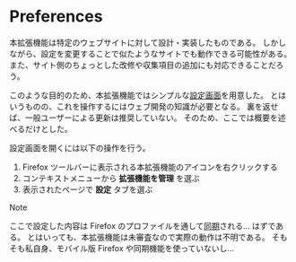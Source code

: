 # Preferences

本拡張機能は特定のウェブサイトに対して設計・実装したものである。
しかしながら、設定を変更することで似たようなサイトでも動作できる可能性がある。
また、サイト側のちょっとした改修や収集項目の追加にも対応できることだろう。

このような目的のため、本拡張機能ではシンプルな[設定画面][Options]を用意した。
とはいうものの、これを操作するにはウェブ開発の知識が必要となる。
裏を返せば、一般ユーザーによる更新は推奨していない。
そのため、ここでは概要を述べるだけとした。

[Options]: https://developer.mozilla.org/docs/Mozilla/Add-ons/WebExtensions/user_interface/Options_pages

設定画面を開くには以下の操作を行う。

1. Firefox ツールバーに表示される本拡張機能のアイコンを右クリックする
2. コンテキストメニューから **拡張機能を管理** を選ぶ
3. 表示されたページで **設定** タブを選ぶ

> [!NOTE]
> ここで設定した内容は Firefox のプロファイルを通して[同期][Sync]される...
> はずである。
> とはいっても、本拡張機能は未審査なので実際の動作は不明である。
> そもそも私自身、モバイル版 Firefox や同期機能を使っていないし...

[Sync]: https://developer.mozilla.org/docs/Mozilla/Add-ons/WebExtensions/API/storage/sync
